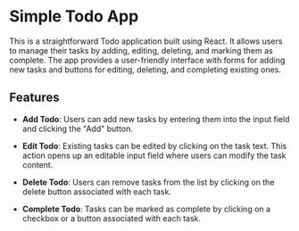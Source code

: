 # Simple Todo App

This is a straightforward Todo application built using React. It allows users to manage their tasks by adding, editing, deleting, and marking them as complete. The app provides a user-friendly interface with forms for adding new tasks and buttons for editing, deleting, and completing existing ones.

## Features

- **Add Todo**: Users can add new tasks by entering them into the input field and clicking the "Add" button.

- **Edit Todo**: Existing tasks can be edited by clicking on the task text. This action opens up an editable input field where users can modify the task content.

- **Delete Todo**: Users can remove tasks from the list by clicking on the delete button associated with each task.

- **Complete Todo**: Tasks can be marked as complete by clicking on a checkbox or a button associated with each task.

